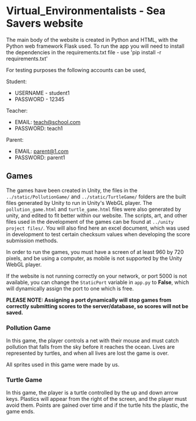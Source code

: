 # Virtual_Environmentalists - Sea Savers website

The main body of the website is created in Python and HTML, with the Python web 
framework Flask used. To run the app you will need to install the dependencies 
in the requirements.txt file - use 'pip install -r requirements.txt'

For testing purposes the following accounts can be used,

Student:
- USERNAME - student1
- PASSWORD - 12345

Teacher:
- EMAIL: teach@school.com
- PASSWORD: teach1

Parent:
- EMAIL: parent@1.com
- PASSWORD: parent1


## Games

The games have been created in Unity, the files in the `../static/PollutionGame/` 
and `../static/TurtleGame/`
 folders are the built files generated by Unity to run in Unity's WebGL player.
 The `pollution_game.html` and `turtle_game.html` files were also generated by unity,
  and edited to fit
  better within our website. The scripts, art, and other files used in the 
  development of the games can be found at `../unity project files/`. You will 
  also find here an excel document, which was used in development to test certain 
  checksum values when developing the score submission methods.
  
  In order to run the games, you must have a screen of at least 960 
by 720 pixels, and be using a computer, as mobile is not supported by the Unity WebGL player.

If the website is not running correctly on your network, or port 5000 is not 
available, you can change the `StaticPort` variable in `app.py` to **False**, which
will dynamically assign the port to one which is free.

**PLEASE NOTE: Assigning a port dynamically will stop games from correctly submitting 
scores to the server/database, so scores will not be saved.**

### Pollution Game
In this game, the player controls a net with their mouse and must
catch pollution that falls from the sky before it reaches the ocean.
Lives are represented by turtles, and when all lives are lost the game 
is over.

All sprites used in this game were made by us.

### Turtle Game
In this game, the player is a turtle controlled by the up and down arrow
 keys. Plastics will appear from the right of the screen, and the player must 
 avoid them. Points are gained over time and if the turtle hits the plastic,
 the game ends.
